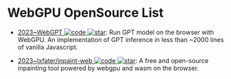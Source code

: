 # WebGPU OpenSource List

- [2023~WebGPT ![code](https://ng-tech.icu/assets/code.svg) ![star](https://img.shields.io/github/stars/0hq/WebGPT)](https://github.com/0hq/WebGPT): Run GPT model on the browser with WebGPU. An implementation of GPT inference in less than ~2000 lines of vanilla Javascript.

- [2023~lxfater/inpaint-web ![code](https://ng-tech.icu/assets/code.svg) ![star](https://img.shields.io/github/stars/lxfater/inpaint-web)](https://github.com/lxfater/inpaint-web): A free and open-source inpainting tool powered by webgpu and wasm on the browser.

